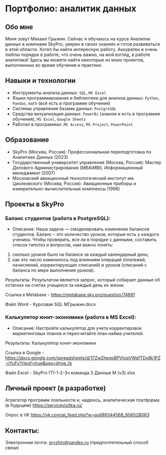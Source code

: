 # Портфолио: аналитик данных

## Обо мне 
Меня зовут Михаил Грыжин. Cейчас я обучаюсь на курсе Аналитик данных в компнаии SkyPro, уверен в своих знаниях и готов развиваться в этой области.
Хотел бы найти интересную работу. Аккуратен и очень люблю порядок в работе, что очень важно, на мой взгляд, в работе аналитика!
Здесь вы можете найти некоторые из моих проектов, выполненных во время обучения и практики.

## Навыки и технологии
- Инструменты анализа данных: ``SQL``, ``MS Excel`` 
- Языки программирования и библиотеки для анализа данных: ``Python``, ``Pandas``, ``math`` (всё есть в программе обучения)
- Системы управления базами данных: ``PostgreSQL``
- Средства визуализации данных: ``PowerBi`` (знаком и есть в программе обучения), ``MS Excel``, ``Google Sheets``
- Работал в программах: ``MS Access``, ``MS Project``, ``PowerPoint``

## Образование
- SkyPro (Москва, Россия): Профессиональная переподготовка по Аналитике Данных (2023)
- Государственный университет управления (Москва, Россия): Мастер Делового Администрирования (MBA\MBI), Информационный менеджмент (2007)
- Московский авиационный технологический институт им. Циолковского (Москва, Россия): Авиационные приборы и измерительно-вычислительные комплексы (1996)

## Проекты в SkyPro
### Баланс студентов (работа в PostgreSQL):

* Описание: Наша задача — смоделировать изменение балансов студентов. Баланс – это количество уроков, которые есть у каждого ученика.
Чтобы проверить, все ли в порядке с данными, составить список гипотез и вопросов, нам важно понять:
1) сколько уроков было на балансе за каждый календарный день;
2) как это число изменилось под влиянием операций (платежей, начислений, корректирующих списаний) и уроков (списаний с баланса по мере выполнения уроков).

Результаты: Результатом является запрос, который собирает данные об остатках на счетах учащихся за каждый день их жизни.

Ссылка в Metabase - https://metabase.sky.pro/question/74891

Файл Word - Курсовая SQL MГрыжин.docx

### Калькулятор юнит-экономики (работа в MS Excel):

* Описание: Настройте калькулятор для учета корректировок маркетинговых планов и пересчитайте план найма учителей.

Результаты: Калькулятор юнит-экономики

Ссылка в Google - https://docs.google.com/spreadsheets/d/17ZwZheop8PVloqVWqfTDs8k1PZ-cYuFv?rtpof=true&usp=drive_fs

Файл Excel - SkyPro ГП-1-2-3ч команда 3 Данные М (v3).xlsx

## Личный проект (в разработке)

Агрегатор программ лояльности и, надеюсь, аналитическая платформа (в будущем) https://servicevizitka.ru/

Опрос в VK https://vk.com/al_feed.php?w=poll89344568_606528063

## Контакты:
Электронная почта: gryzhin@yandex.ru (предпочтительный способ связи)
